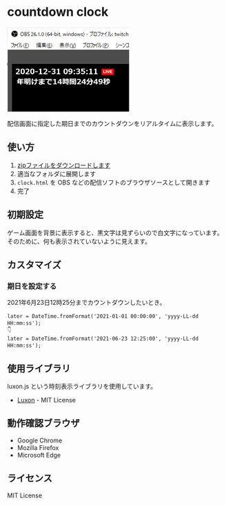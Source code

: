 countdown clock
===============

![image](countdown.png)

配信画面に指定した期日までのカウントダウンをリアルタイムに表示します。

## 使い方
1. [zipファイルをダウンロードします](https://github.com/PRiMENON/countdown-clock/archive/master.zip)
1. 適当なフォルダに展開します
1. `clock.html` を OBS などの配信ソフトのブラウザソースとして開きます
1. 完了

## 初期設定
ゲーム画面を背景に表示すると、黒文字は見ずらいので白文字になっています。
そのために、何も表示されていないように見えます。

## カスタマイズ
### 期日を設定する
2021年6月23日12時25分までカウントダウンしたいとき。
```
later = DateTime.fromFormat('2021-01-01 00:00:00', 'yyyy-LL-dd HH:mm:ss');
👇
later = DateTime.fromFormat('2021-06-23 12:25:00', 'yyyy-LL-dd HH:mm:ss');
```

## 使用ライブラリ
luxon.js という時刻表示ライブラリを使用しています。
* [Luxon](https://moment.github.io/luxon/) - MIT License

## 動作確認ブラウザ

* Google Chrome
* Mozilla Firefox
* Microsoft Edge

## ライセンス
MIT License
